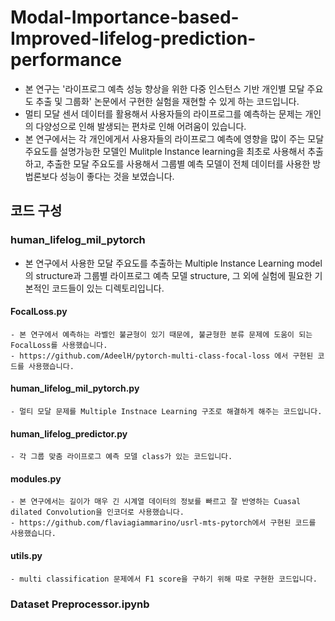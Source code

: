 # Modal-Importance-based-Improved-lifelog-prediction-performance
- 본 연구는 '라이프로그 예측 성능 향상을 위한 다중 인스턴스 기반 개인별 모달 주요도 추출 및 그룹화' 논문에서 구현한 실험을 재현할 수 있게 하는 코드입니다.
- 멀티 모달 센서 데이터를 활용해서 사용자들의 라이프로그를 예측하는 문제는 개인의 다양성으로 인해 발생되는 편차로 인해 어려움이 있습니다.
- 본 연구에서는 각 개인에게서 사용자들의 라이프로그 예측에 영향을 많이 주는 모달 주요도를 설명가능한 모델인 Mulitple Instance learning을 최초로 사용해서 추출하고, 추출한 모달 주요도를 사용해서 그룹별 예측 모델이 전체 데이터를 사용한 방법론보다 성능이 좋다는 것을 보였습니다.

## 코드 구성
### human_lifelog_mil_pytorch
  - 본 연구에서 사용한 모달 주요도를 추출하는 Multiple Instance Learning model의 structure과 그룹별 라이프로그 예측 모델 structure, 그 외에 실험에 필요한 기본적인 코드들이 있는 디렉토리입니다.
  #### FocalLoss.py
    - 본 연구에서 예측하는 라벨인 불균형이 있기 때문에, 불균형한 분류 문제에 도움이 되는 FocalLoss를 사용했습니다.  
    - https://github.com/AdeelH/pytorch-multi-class-focal-loss 에서 구현된 코드를 사용했습니다.  
  #### human_lifelog_mil_pytorch.py
    - 멀티 모달 문제를 Multiple Instnace Learning 구조로 해결하게 해주는 코드입니다.  
  #### human_lifelog_predictor.py
    - 각 그룹 맞춤 라이프로그 예측 모델 class가 있는 코드입니다.  
  #### modules.py
    - 본 연구에서는 길이가 매우 긴 시계열 데이터의 정보를 빠르고 잘 반영하는 Cuasal dilated Convolution을 인코더로 사용했습니다.  
    - https://github.com/flaviagiammarino/usrl-mts-pytorch에서 구현된 코드를 사용했습니다.  
  #### utils.py
    - multi classification 문제에서 F1 score을 구하기 위해 따로 구현한 코드입니다.  

### Dataset Preprocessor.ipynb
